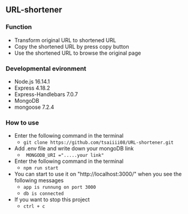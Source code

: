 ## URL-shortener


### Function
* Transform original URL to shortened URL
* Copy the shortened URL by press copy button
* Use the shortened URL to browse the original page

### Developmental evironment
* Node.js 16.14.1
* Express 4.18.2
* Express-Handlebars 7.0.7
* MongoDB
* mongoose 7.2.4

### How to use
* Enter the following command in the terminal
  * `git clone https://github.com/tsaiiii08/URL-shortener.git`
* Add .env file and write down your mongoDB link
  * ` MONGODB_URI =".....your link"`
* Enter the following command in the terminal  
  * `npm run start`
* You can start to use it on "http://localhost:3000/" when you see the following messages
  * `app is runnung on port 3000`
  * `db is connected`
* If you want to stop this project
  * `ctrl + c`
  
  
